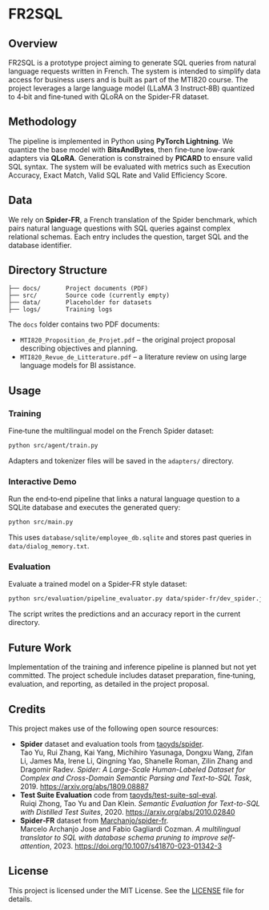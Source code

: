 # FR2SQL

## Overview

FR2SQL is a prototype project aiming to generate SQL queries from natural language requests written in French. The system is intended to simplify data access for business users and is built as part of the MTI820 course. The project leverages a large language model (LLaMA 3 Instruct‑8B) quantized to 4‑bit and fine‑tuned with QLoRA on the Spider‑FR dataset.

## Methodology

The pipeline is implemented in Python using **PyTorch Lightning**. We quantize the base model with **BitsAndBytes**, then fine‑tune low‑rank adapters via **QLoRA**. Generation is constrained by **PICARD** to ensure valid SQL syntax. The system will be evaluated with metrics such as Execution Accuracy, Exact Match, Valid SQL Rate and Valid Efficiency Score.

## Data

We rely on **Spider‑FR**, a French translation of the Spider benchmark, which pairs natural language questions with SQL queries against complex relational schemas. Each entry includes the question, target SQL and the database identifier.

## Directory Structure

```
├── docs/       Project documents (PDF)
├── src/        Source code (currently empty)
├── data/       Placeholder for datasets
├── logs/       Training logs
```

The `docs` folder contains two PDF documents:

- `MTI820_Proposition_de_Projet.pdf` – the original project proposal describing objectives and planning.
- `MTI820_Revue_de_Litterature.pdf` – a literature review on using large language models for BI assistance.

## Usage

### Training

Fine‑tune the multilingual model on the French Spider dataset:

```bash
python src/agent/train.py
```

Adapters and tokenizer files will be saved in the `adapters/` directory.

### Interactive Demo

Run the end‑to‑end pipeline that links a natural language question to a SQLite database and executes the generated query:

```bash
python src/main.py
```

This uses `database/sqlite/employee_db.sqlite` and stores past queries in `data/dialog_memory.txt`.

### Evaluation

Evaluate a trained model on a Spider‑FR style dataset:

```bash
python src/evaluation/pipeline_evaluator.py data/spider-fr/dev_spider.json --model adapters --db-root databases/spider/test_database
```

The script writes the predictions and an accuracy report in the current directory.

## Future Work

Implementation of the training and inference pipeline is planned but not yet committed. The project schedule includes dataset preparation, fine‑tuning, evaluation, and reporting, as detailed in the project proposal.

## Credits

This project makes use of the following open source resources:

- **Spider** dataset and evaluation tools from [taoyds/spider](https://github.com/taoyds/spider).  
  Tao Yu, Rui Zhang, Kai Yang, Michihiro Yasunaga, Dongxu Wang, Zifan Li, James Ma, Irene Li, Qingning Yao, Shanelle Roman, Zilin Zhang and Dragomir Radev. *Spider: A Large-Scale Human-Labeled Dataset for Complex and Cross-Domain Semantic Parsing and Text-to-SQL Task*, 2019. <https://arxiv.org/abs/1809.08887>
- **Test Suite Evaluation** code from [taoyds/test-suite-sql-eval](https://github.com/taoyds/test-suite-sql-eval).  
  Ruiqi Zhong, Tao Yu and Dan Klein. *Semantic Evaluation for Text-to-SQL with Distilled Test Suites*, 2020. <https://arxiv.org/abs/2010.02840>
- **Spider‑FR** dataset from [Marchanjo/spider-fr](https://huggingface.co/datasets/Marchanjo/spider-fr).  
  Marcelo Archanjo Jose and Fabio Gagliardi Cozman. *A multilingual translator to SQL with database schema pruning to improve self-attention*, 2023. <https://doi.org/10.1007/s41870-023-01342-3>

## License

This project is licensed under the MIT License. See the [LICENSE](LICENSE) file for details.
